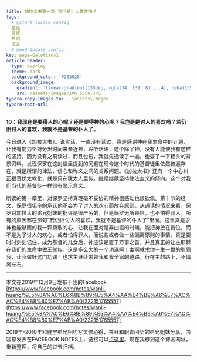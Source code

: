 ```yaml
---
title: 加拉太书第一章 我岂是讨人喜欢吗？
tags: 
  # @start locale config
  圣经
  灵修
  日记
  旧文
  # @end locale config
key: page-Galatians1
article_header:
  type: overlay
  theme: dark
  background_color: '#203028'
  background_image:
    gradient: 'linear-gradient(135deg, rgba(34, 139, 87 , .4), rgba(139, 34, 139, .4))'
    src: /assets/images/IMG_6556.JPG
typora-copy-images-to: ..\assets\images
typora-root-url: ..
---
```


**10：我现在是要得人的心呢？还是要得神的心呢？我岂是是讨人的喜欢吗？若仍旧讨人的喜欢，我就不是基督的仆人了。**

<!--more-->

今日进入《加拉太书》。说实话，一直没有读过，真是感谢神在我生命中的计划，让我有能力坚持分出时间来亲近神，聆听话语，这个除了神，没有人能使我有这样的坚持。因为没有之前读过，而且也短，我就先通读了一遍，也查了一下相关的背景资料，发现保罗在这封信里提到的问题在现今这个时代的基督徒里依然普遍存在，就是所谓的律法，信心和称义之间的关系问题。《加拉太书》还有一个中心纠正福音犹太教化，就是只在犹太人里传，继续继续坚持律法主义的倾向。这个对我们当代的基督徒一样很有警示意义。

所读的第一章里，对保罗坚持真理毫不妥协的精神很感动也很钦佩。第十节的经文，保罗很坦率的承认他不会为了讨人的欢心而放弃原则。从通读的情况来看，保罗对加拉太的弟兄姐妹的批评是很严厉的，但是保罗无所畏惧，也不怕得罪人，所有的原因都在那句“若仍旧讨人的喜欢，我就不是基督的仆人了”里面。这里真是求神也能够赐的我一颗勇敢的心，让我在面对是非曲直的时候，能把神放在首位，而不是为了讨人的欢心，或者怕得罪人，而说些或者做一些偏离原则的事情。真是要时时刻刻记住，成为基督的儿女后，神应该是置于万事之首，并且真正的让主耶稣在我们的生命中做王掌权。这是多么大的一个功课啊！主啊就求你一生一世的引领我，让我做好这门功课！也求主继续带领我和我全家的道路，行在主的路上，不偏离左右。

---

本文在2019年12月9日发布于我的Facebook [https://www.facebook.com/notes/wanli-huang/%E5%8A%A0%E6%8B%89%E5%A4%AA%E4%B9%A6%E7%AC%AC%E4%B8%80%E7%AB%A0/232151765557](https://www.facebook.com/notes/wanli-huang/%E5%8A%A0%E6%8B%89%E5%A4%AA%E4%B9%A6%E7%AC%AC%E4%B8%80%E7%AB%A0/232151765557)

2019年-2010年和健宁弟兄相约写灵修心得，并且和职青团契的弟兄姐妹分享，内容都发表在FACEBOOK NOTES上，链接可以[点这里](https://www.facebook.com/wanli.huang/notes)。现在我移到这个博客网址，重新整理，将自己的过去归档。

---





